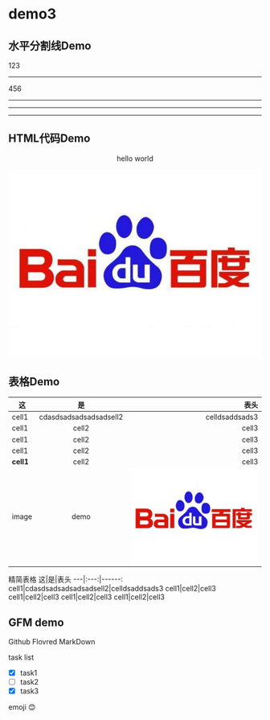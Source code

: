 # demo3

## 水平分割线Demo
123
<hr>
456

---
***
___

## HTML代码Demo
<p align='center'>hello world</p>
<img src='timg.jpg'/>

##  表格Demo
|这|是|表头|
|---|:---:|------:|
|cell1|cdasdsadsadsadsadsell2|celldsaddsads3|
|cell1|cell2|cell3|
|cell1|cell2|cell3|
|cell1|cell2|cell3|
|**cell1**|cell2|cell3|
|image|demo|![baidu](timg.jpg 'baidu logo')|

精简表格
这|是|表头
---|:---:|------:
cell1|cdasdsadsadsadsadsell2|celldsaddsads3
cell1|cell2|cell3
cell1|cell2|cell3
cell1|cell2|cell3
cell1|cell2|cell3

## GFM demo
Github Flovred MarkDown

task list
- [x] task1
- [ ] task2
- [x] task3

emoji
:blush:

